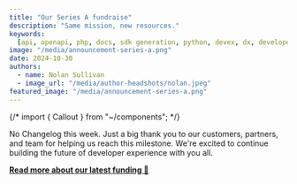 ```yaml
---
title: "Our Series A fundraise"
description: "Same mission, new resources."
keywords:
  [api, openapi, php, docs, sdk generation, python, devex, dx, developer experience]
image: "/media/announcement-series-a.png"
date: 2024-10-30
authors:
  - name: Nolan Sullivan
  - image_url: "/media/author-headshots/nolan.jpeg"
featured_image: "/media/announcement-series-a.png"
---
```


{/* import { Callout } from "~/components"; */}

No Changelog this week. Just a big thank you to our customers, partners, and team for helping us reach this milestone. We're excited to continue building the future of developer experience with you all.

[**Read more about our latest funding 🚀**](/post/fundraising-series-a)